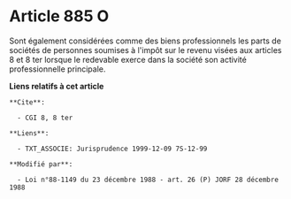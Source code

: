 # Article 885 O

Sont également considérées comme des biens professionnels les parts de sociétés de personnes soumises à l'impôt sur le revenu
visées aux articles 8 et 8 ter lorsque le redevable exerce dans la société son activité professionnelle principale.

**Liens relatifs à cet article**

	**Cite**:

	  - CGI 8, 8 ter

	**Liens**:

	  - TXT_ASSOCIE: Jurisprudence 1999-12-09 7S-12-99

	**Modifié par**:

	  - Loi n°88-1149 du 23 décembre 1988 - art. 26 (P) JORF 28 décembre 1988
